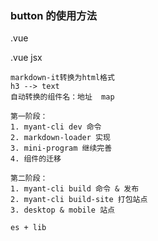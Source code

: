 ### button 的使用方法

.vue

<template>
    <h3 class="title">button 的使用方法</h3>
</template>

.vue jsx

```
markdown-it转换为html格式
h3 --> text
自动转换的组件名：地址  map
```

```text
第一阶段：
1. myant-cli dev 命令
2. markdown-loader 实现
3. mini-program 继续完善
4. 组件的迁移

第二阶段：
1. myant-cli build 命令 & 发布
2. myant-cli build-site 打包站点
3. desktop & mobile 站点

es + lib
```
